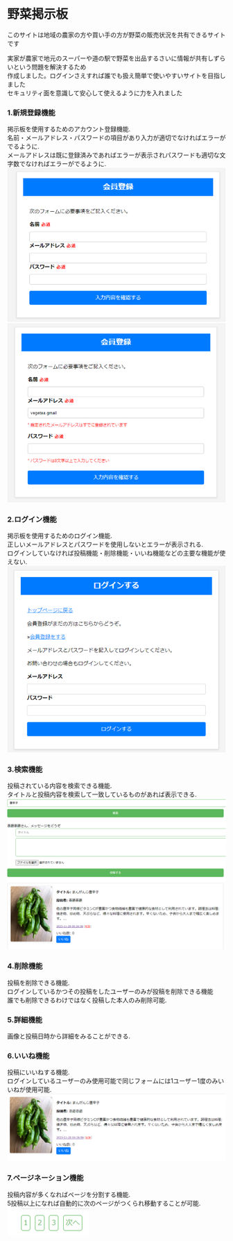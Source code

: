 # 野菜掲示板
このサイトは地域の農家の方や買い手の方が野菜の販売状況を共有できるサイトです<br>

実家が農家で地元のスーパーや道の駅で野菜を出品するさいに情報が共有しずらいという問題を解決するため<br>
作成しました。ログインさえすれば誰でも扱え簡単で使いやすいサイトを目指しました<br>
セキュリティ面を意識して安心して使えるように力を入れました<br>


### 1.新規登録機能
掲示板を使用するためのアカウント登録機能.<br>
名前・メールアドレス・パスワードの項目があり入力が適切でなければエラーがでるように.<br>
メールアドレスは既に登録済みであればエラーが表示されパスワードも適切な文字数でなければエラーがでるように.<br>
<img src="./readmeimg/regist_screen.png"><img src="./readmeimg/regist_error.png">


### 2.ログイン機能
掲示板を使用するためのログイン機能.<br>
正しいメールアドレスとパスワードを使用しないとエラーが表示される.<br>
ログインしていなければ投稿機能・削除機能・いいね機能などの主要な機能が使えない.<br>
<img src="./readmeimg/login_screen.png">

### 3.検索機能
投稿されている内容を検索できる機能.<br>
タイトルと投稿内容を検索して一致しているものがあれば表示できる.<br>
<img src="./readmeimg/search_screen.png">

### 4.削除機能
投稿を削除できる機能.<br>
ログインしているかつその投稿をしたユーザーのみが投稿を削除できる機能<br>
誰でも削除できるわけではなく投稿した本人のみ削除可能.<br>

### 5.詳細機能
画像と投稿日時から詳細をみることができる.<br>

### 6.いいね機能
投稿にいいねする機能.<br>
ログインしているユーザーのみ使用可能で同じフォームには1ユーザー1度のみいいねが使用可能.<br>
<img src="./readmeimg/view_screen.png">

### 7.ページネーション機能
投稿内容が多くなればページを分割する機能.<br>
5投稿以上になれば自動的に次のページがつくられ移動することが可能.<br>
<img src="./readmeimg/page_screen.png">



